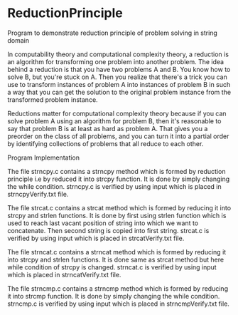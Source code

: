 # ReductionPrinciple
Program to demonstrate reduction principle of problem solving in string domain

In computability theory and computational complexity theory, a reduction is an algorithm for transforming one problem into another problem.
The idea behind a reduction is that you have two problems A and B.  You know how to solve B, but you're stuck on A.  Then you realize that there's a trick you can use to transform instances of problem A into instances of problem B in such a way that you can get the solution to the original problem instance from the transformed problem instance.

Reductions matter for computational complexity theory because if you can solve problem A using an algorithm for problem B, then it's reasonable to say that problem B is at least as hard as problem A.  That gives you a preorder on the class of all problems, and you can turn it into a partial order by identifying collections of problems that all reduce to each other.

Program Implementation

The file strncpy.c contains a strncpy method which is formed by reduction principle i.e by reduced it into strcpy function.
It is done by simply changing the while condition. 
strncpy.c is verified by using input which is placed in strncpyVerify.txt file.

The file strcat.c contains a strcat method which is formed by reducing it into strcpy and strlen functions.
It is done by first using strlen function which is used to reach last vacant position of string into which we want to concatenate.
Then second string is copied into first string.
strcat.c is verified by using input which is placed in strcatVerify.txt file.

The file strncat.c contains a strncat method which is formed by reducing it into strcpy and strlen functions.
It is done same as strcat method but here while condition of strcpy is changed.
strncat.c is verified by using input which is placed in strncatVerify.txt file.

The file strncmp.c contains a strncmp method which is formed by reducing it into strcmp function.
It is done by simply changing the while condition. 
strncmp.c is verified by using input which is placed in strncmpVerify.txt file.

